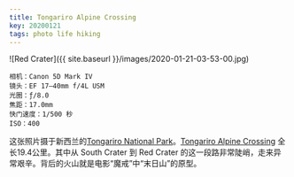 ```yaml
---
title: Tongariro Alpine Crossing
key: 20200121
tags: photo life hiking
---
```


![Red Crater]({{ site.baseurl }}/images/2020-01-21-03-53-00.jpg)

```
相机：Canon 5D Mark IV
镜头：EF 17–40mm f/4L USM
光圈：ƒ/8.0
焦距：17.0mm
快门速度：1/500 秒
ISO：400
```

这张照片摄于新西兰的[Tongariro National Park](https://www.doc.govt.nz/parks-and-recreation/places-to-go/central-north-island/places/tongariro-national-park)。[Tongariro Alpine Crossing](https://www.newzealand.com/us/feature/tongariro-alpine-crossing/) 全长19.4公里。其中从 South Crater 到 Red Crater 的这一段路非常陡峭，走来异常艰辛。背后的火山就是电影“魔戒”中“末日山”的原型。